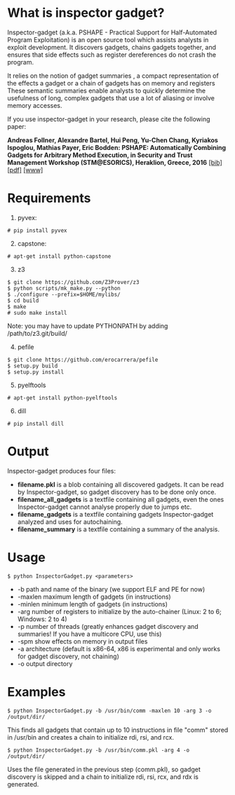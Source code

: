 # What is inspector gadget?

Inspector-gadget (a.k.a. PSHAPE - Practical Support for Half-Automated Program Exploitation) 
is an open source tool  which  assists  analysts  in  exploit  development.  It 
discovers gadgets, chains gadgets together, and ensures that side effects
such  as  register  dereferences  do  not  crash  the  program.  

It relies on the notion of gadget summaries , a compact representation
of the effects a gadget or a chain of gadgets has on memory and registers
These semantic summaries enable analysts to quickly determine the
usefulness of long, complex gadgets that use a lot of aliasing or involve
memory accesses.

If you use inspector-gadget in your research, please cite the following paper:

**Andreas Follner, Alexandre Bartel, Hui Peng, Yu-Chen Chang, Kyriakos Ispoglou, Mathias Payer, Eric Bodden: PSHAPE: Automatically Combining Gadgets for Arbitrary Method Execution, in Security and Trust Management Workshop (STM@ESORICS), Heraklion, Greece, 2016** 
[\[bib\]](https://www.abartel.net/static/p/stm2016-combiningGadgets.bib.txt) [\[pdf\]](https://www.abartel.net/static/p/stm2016-combiningGadgets.pdf)
[\[www\]](https://sites.google.com/site/exploitdevpshape/)

# Requirements

1) pyvex: 
```console
# pip install pyvex
```

2) capstone: 
```console
# apt-get install python-capstone
```

3) z3
```console
$ git clone https://github.com/Z3Prover/z3
$ python scripts/mk_make.py --python
$ ./configure --prefix=$HOME/mylibs/
$ cd build
$ make
# sudo make install
```
Note: you may have to update PYTHONPATH by adding /path/to/z3.git/build/

4) pefile
```console
$ git clone https://github.com/erocarrera/pefile
$ setup.py build
$ setup.py install
```

5) pyelftools
```console
# apt-get install python-pyelftools
```


6) dill
```console
# pip install dill
```

# Output

Inspector-gadget produces four files:

* **filename.pkl** is a blob containing all discovered gadgets. It can be read by Inspector-gadget, so gadget discovery has to be done only once.
* **filename_all_gadgets** is a textfile containing all gadgets, even the ones Inspector-gadget cannot analyse properly due to jumps etc.
* **filename_gadgets** is a textfile containing gadgets Inspector-gadget analyzed and uses for autochaining.
* **filename_summary** is a textfile containing a summary of the analysis.


# Usage

```console
$ python InspectorGadget.py <parameters>
```
* -b path and name of the binary (we support ELF and PE for now)
* -maxlen maximum length of gadgets (in instructions)
* -minlen minimum length of gadgets (in instructions)
* -arg number of registers to initialize by the auto-chainer (Linux: 2 to 6; Windows: 2 to 4)
* -p number of threads (greatly enhances gadget discovery and summaries! If you have a multicore CPU, use this)
* -spm show effects on memory in output files
* -a architecture (default is x86-64, x86 is experimental and only works for gadget discovery, not chaining)
* -o output directory


# Examples

```console
$ python InspectorGadget.py -b /usr/bin/comm -maxlen 10 -arg 3 -o /output/dir/
```
This finds all gadgets that contain up to 10 instructions in file "comm" stored in /usr/bin and creates a chain to initialize rdi, rsi, and rcx.

```console
$ python InspectorGadget.py -b /usr/bin/comm.pkl -arg 4 -o /output/dir/
```
Uses the file generated in the previous step (comm.pkl), so gadget discovery is skipped and a chain to initialize rdi, rsi, rcx, and rdx is generated.


